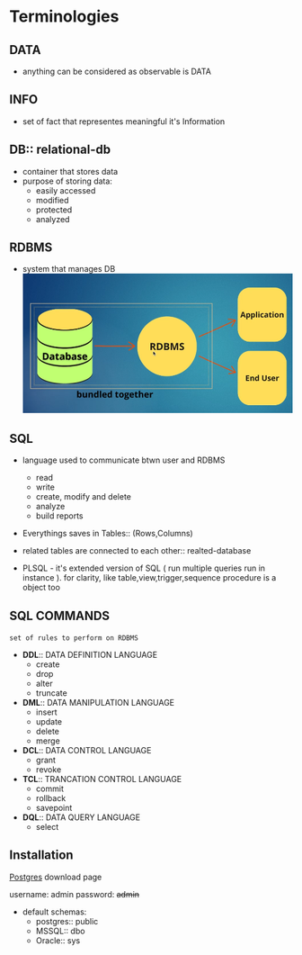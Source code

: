 # Terminologies


## DATA
- anything can be considered as observable is DATA

## INFO
- set of fact that representes meaningful it's Information

## DB:: relational-db
- container  that stores data 
- purpose of storing data:
    - easily accessed
    - modified
    - protected
    - analyzed

## RDBMS
- system that manages DB
![RDBMS](assets/RDBMS.png)

## SQL
- language used to communicate btwn user and RDBMS
    - read
    - write
    - create, modify and delete
    - analyze
    - build reports

- Everythings saves in Tables:: (Rows,Columns)
- related tables are connected to each other:: realted-database
- PLSQL - it's extended version of SQL ( run multiple queries run in instance ). for clarity, like table,view,trigger,sequence  procedure is a object too


## SQL COMMANDS
```set of rules to perform on RDBMS```
- **DDL**:: DATA DEFINITION LANGUAGE
    - create
    - drop
    - alter
    - truncate
- **DML**:: DATA MANIPULATION LANGUAGE
    - insert
    - update
    - delete
    - merge
- **DCL**:: DATA CONTROL LANGUAGE
    - grant 
    - revoke
- **TCL**:: TRANCATION CONTROL LANGUAGE
    - commit
    - rollback
    - savepoint
- **DQL**:: DATA QUERY LANGUAGE
    - select


## Installation
[Postgres](https://www.postgresql.org/) download page

username: admin
password: ~~admin~~



- default schemas:
	- postgres:: public
	- MSSQL:: dbo
	- Oracle:: sys